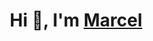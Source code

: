 <h1 align="center">Hi 👋, I'm <a href="https://100rabhcsmc.github.io/Me.io/" target="blank">
Marcel</a></h1>

